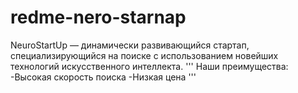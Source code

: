 # redme-nero-starnap
NeuroStartUp — динамически развивающийся стартап,
специализирующийся на поиске с использованием новейших
технологий искусственного интеллекта.
'''
Наши преимущества:
-Высокая скорость поиска
-Низкая цена
'''
